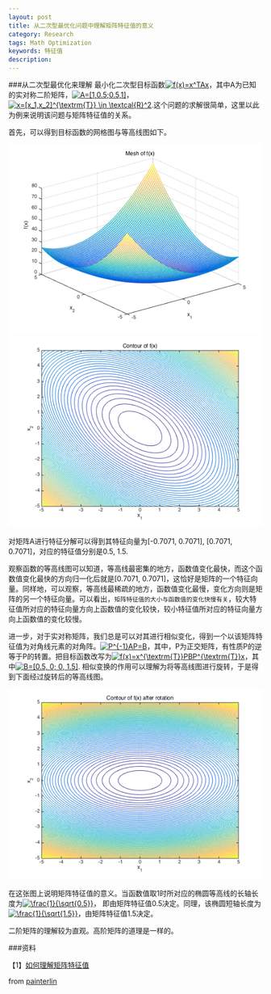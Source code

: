 ```yaml
---
layout: post
title: 从二次型最优化问题中理解矩阵特征值的意义
category: Research
tags: Math Optimization 
keywords: 特征值
description: 
---
```




###从二次型最优化来理解
最小化二次型目标函数<a href="http://www.codecogs.com/eqnedit.php?latex=f(x)=x^TAx" target="_blank"><img src="http://latex.codecogs.com/gif.latex?f(x)=x^TAx" title="f(x)=x^TAx" /></a>，其中A为已知的实对称二阶矩阵，<a href="http://www.codecogs.com/eqnedit.php?latex=A=[1,0.5;0.5,1]" target="_blank"><img src="http://latex.codecogs.com/gif.latex?A=[1,0.5;0.5,1]" title="A=[1,0.5;0.5,1]" /></a>，<a href="http://www.codecogs.com/eqnedit.php?latex=x=[x_1,x_2]^{\textrm{T}}&space;\in&space;\textcal{R}^2" target="_blank"><img src="http://latex.codecogs.com/gif.latex?x=[x_1,x_2]^{\textrm{T}}&space;\in&space;\textcal{R}^2" title="x=[x_1,x_2]^{\textrm{T}} \in \textcal{R}^2" /></a>.这个问题的求解很简单，这里以此为例来说明该问题与矩阵特征值的关系。

首先，可以得到目标函数的网格图与等高线图如下。

![1](/public/img/posts/mesh_of_f.png)
![2](/public/img/posts/contour_of_f.png)

对矩阵A进行特征分解可以得到其特征向量为[-0.7071, 0.7071], [0.7071, 0.7071]，对应的特征值分别是0.5, 1.5.

观察函数的等高线图可以知道，等高线最密集的地方，函数值变化最快，而这个函数值变化最快的方向归一化后就是[0.7071, 0.7071]，这恰好是矩阵的一个特征向量。同样地，可以观察，等高线最稀疏的地方，函数值变化最慢，变化方向则是矩阵的另一个特征向量。可以看出，`矩阵特征值的大小与函数值的变化快慢有关`，较大特征值所对应的特征向量方向上函数值的变化较快，较小特征值所对应的特征向量方向上函数值的变化较慢。

进一步，对于实对称矩阵，我们总是可以对其进行相似变化，得到一个以该矩阵特征值为对角线元素的对角阵。<a href="http://www.codecogs.com/eqnedit.php?latex=P^{-1}AP=B" target="_blank"><img src="http://latex.codecogs.com/gif.latex?P^{-1}AP=B" title="P^{-1}AP=B" /></a>，其中，P为正交矩阵，有性质P的逆等于P的转置。把目标函数改写为<a href="http://www.codecogs.com/eqnedit.php?latex=f(x)=x^{\textrm{T}}PBP^{\textrm{T}}x" target="_blank"><img src="http://latex.codecogs.com/gif.latex?f(x)=x^{\textrm{T}}PBP^{\textrm{T}}x" title="f(x)=x^{\textrm{T}}PBP^{\textrm{T}}x" /></a>，其中<a href="http://www.codecogs.com/eqnedit.php?latex=B=[0.5,&space;0;&space;0,&space;1.5]" target="_blank"><img src="http://latex.codecogs.com/gif.latex?B=[0.5,&space;0;&space;0,&space;1.5]" title="B=[0.5, 0; 0, 1.5]" /></a>. 相似变换的作用可以理解为将等高线图进行旋转，于是得到下面经过旋转后的等高线图。

![3](/public/img/posts/contour_of_f_B.png)

在这张图上说明矩阵特征值的意义。当函数值取1时所对应的椭圆等高线的长轴长度为<a href="http://www.codecogs.com/eqnedit.php?latex=\frac{1}{\sqrt{0.5}}" target="_blank"><img src="http://latex.codecogs.com/gif.latex?\frac{1}{\sqrt{0.5}}" title="\frac{1}{\sqrt{0.5}}" /></a>， 即由矩阵特征值0.5决定。同理，该椭圆短轴长度为<a href="http://www.codecogs.com/eqnedit.php?latex=\frac{1}{\sqrt{1.5}}" target="_blank"><img src="http://latex.codecogs.com/gif.latex?\frac{1}{\sqrt{1.5}}" title="\frac{1}{\sqrt{1.5}}" /></a>，由矩阵特征值1.5决定。

二阶矩阵的理解较为直观。高阶矩阵的道理是一样的。

###资料

【1】[如何理解矩阵特征值](http://www.zhihu.com/question/21874816/answer/19592526)



from [painterlin](painterlin.com)
